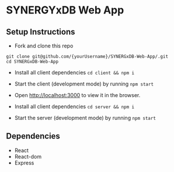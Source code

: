 # SYNERGYxDB Web App

## Setup Instructions

- Fork and clone this repo

```
git clone git@github.com/{yourUsername}/SYNERGxDB-Web-App/.git
cd SYNERGxDB-Web-App
```

- Install all client dependencies `cd client && npm i`

- Start the client (development mode) by running `npm start`

- Open [http://localhost:3000](http://localhost:3000) to view it in the browser.

- Install all client dependencies `cd server && npm i`

- Start the server (development mode) by running `npm start`

## Dependencies

- React
- React-dom
- Express
